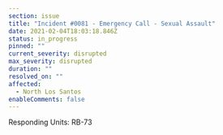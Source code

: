 ```yaml
---
section: issue
title: "Incident #0081 - Emergency Call - Sexual Assault"
date: 2021-02-04T18:03:18.846Z
status: in_progress
pinned: ""
current_severity: disrupted
max_severity: disrupted
duration: ""
resolved_on: ""
affected:
  - North Los Santos
enableComments: false
---
```

Responding Units: RB-73